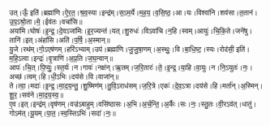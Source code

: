 

  
उत्।ऊँ॒ इति॑।ब्रह्मा॑णि।ऐ॒र॒त॒।श्र॒व॒स्या।इन्द्र॑म्।स॒ऽम॒र्ये।म॒ह॒य॒।व॒सि॒ष्ठ॒।आ।यः।विश्वा॑नि।शव॑सा।त॒तान॑।उ॒प॒ऽश्रो॒ता।मे॒।ईव॑तः।वचां॑सि॥  
अया॑मि।घोषः॑।इ॒न्द्र॒।दे॒वऽजा॑मिः।इ॒र॒ज्यन्त॑।यत्।शु॒रुधः॑।विऽवा॑चि।न॒हि।स्वम्।आयुः॑।चि॒कि॒ते।जने॑षु।तानि॑।इत्।अंहां॑सि।अति॑।प॒र्षि॒।अ॒स्मान्॥  
यु॒जे।रथ॑म्।गो॒ऽएष॑णम्।हरि॑ऽभ्याम्।उप॑।ब्रह्मा॑णि।जु॒जु॒षा॒णम्।अ॒स्थुः॒।वि।बा॒धि॒ष्ट॒।स्यः।रोद॑सी॒ इति॑।म॒हि॒ऽत्वा।इन्द्रः॑।वृ॒त्राणि॑।अ॒प्र॒ति।ज॒घ॒न्वान्॥  
आपः॑।चि॒त्।पि॒प्युः॒।स्त॒र्यः॑।न।गावः॑।नक्ष॑न्।ऋ॒तम्।ज॒रि॒तारः॑।ते॒।इ॒न्द्र॒।या॒हि।वा॒युः।न।नि॒ऽयुतः॑।नः॒।अच्छ॑।त्वम्।हि।धी॒ऽभिः।दय॑से।वि।वाजा॑न्॥  
ते।त्वा॒।मदाः॑।इ॒न्द्र॒।मा॒द॒य॒न्तु॒।शु॒ष्मिण॑म्।तु॒वि॒ऽराध॑सम्।ज॒रि॒त्रे।एकः॑।दे॒व॒ऽत्रा।दय॑से।हि।मर्ता॑न्।अ॒स्मिन्।शू॒र॒।सव॑ने।मा॒द॒य॒स्व॒॥  
ए॒व।इत्।इन्द्र॑म्।वृष॑णम्।वज्र॑ऽबाहुम्।वसि॑ष्ठासः।अ॒भि।अ॒र्च॒न्ति॒।अ॒र्कैः।सः।नः॒।स्तु॒तः।वी॒रऽव॑त्।धातु॑।गोऽम॑त्।यू॒यम्।पा॒त॒।स्व॒स्तिऽभिः॑।सदा॑।नः॒॥  
